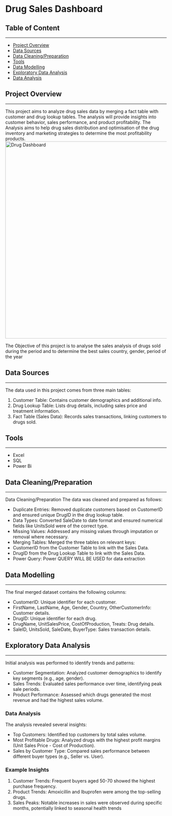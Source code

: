 # Drug Sales Dashboard

## Table of Content
---
 - [Project Overview](#project-overview)
 - [Data Sources](#data-sources)
 - [Data Cleaning/Preparation](#data-cleaning/preparation)
 - [Tools](#tools)
 - [Data Modelling](#data-modelling)
 - [Exploratory Data Analysis](#exploratory-data-analysis)
 - [Data Analysis](#data-Analysis)
   
## Project Overview
---
This project aims to analyze drug sales data by merging a fact table with customer and drug lookup tables. The analysis will provide insights into customer behavior, sales performance, and product profitability. The Analysis aims to help drug sales distribution and optimisation of the drug inventory and marketing strategies to determine the most profitability products.
<img width="613" alt="Drug Dashboard" src="https://github.com/user-attachments/assets/b80057a2-d6ea-48fc-b5e0-c18144b7dbc4">

The Objective of this project is to analyse the sales analysis of drugs sold during the period and to determine the best sales country, gender, period of the year
## Data Sources
---
The data used in this project comes from three main tables:
1.	Customer Table: Contains customer demographics and additional info.
2.	Drug Lookup Table: Lists drug details, including sales price and treatment information.
3.	Fact Table (Sales Data): Records sales transactions, linking customers to drugs sold.

## Tools
---
- Excel
- SQL
- Power Bi

## Data Cleaning/Preparation
---
Data Cleaning/Preparation
The data was cleaned and prepared as follows:
  - Duplicate Entries: Removed duplicate customers based on CustomerID and ensured unique DrugID in the drug lookup table.
  - Data Types: Converted SaleDate to date format and ensured numerical fields like UnitsSold were of the correct type.
  - Missing Values: Addressed any missing values through imputation or removal where necessary.
  - Merging Tables: Merged the three tables on relevant keys:
  - CustomerID from the Customer Table to link with the Sales Data.
  - DrugID from the Drug Lookup Table to link with the Sales Data.
  - Power Query: Power QUERY WILL BE USED  for data extraction
  
## Data Modelling
---
The final merged dataset contains the following columns:
  - CustomerID: Unique identifier for each customer.
  - FirstName, LastName, Age, Gender, Country, OtherCustomerInfo: Customer details.
  - DrugID: Unique identifier for each drug.
  - DrugName, UnitSalesPrice, CostOfProduction, Treats: Drug details.
  - SaleID, UnitsSold, SaleDate, BuyerType: Sales transaction details.


## Exploratory Data Analysis
---
Initial analysis was performed to identify trends and patterns:
  - Customer Segmentation: Analyzed customer demographics to identify key segments (e.g., age, gender).
  - Sales Trends: Evaluated sales performance over time, identifying peak sale periods.
  - Product Performance: Assessed which drugs generated the most revenue and had the highest sales volume.
### Data Analysis
The analysis revealed several insights:
 - Top Customers: Identified top customers by total sales volume.
 - Most Profitable Drugs: Analyzed drugs with the highest profit margins (Unit Sales Price - Cost of Production).
 - Sales by Customer Type: Compared sales performance between different buyer types (e.g., Seller vs. User).
### Example Insights
1.	Customer Trends: Frequent buyers aged 50-70 showed the highest purchase frequency.
2.	Product Trends: Amoxicillin and Ibuprofen were among the top-selling drugs.
3.	Sales Peaks: Notable increases in sales were observed during specific months, potentially linked to seasonal health trends





